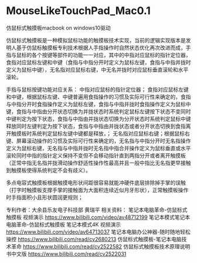 # MouseLikeTouchPad_Mac0.1
仿鼠标式触摸板macbook on windows10驱动


仿鼠标式触摸板是一种模拟鼠标功能的触摸板技术实现，当前的逻辑实现版本是发明人基于仿鼠标触摸板专利技术根据人手指操作时自然状态优化再次改进而成，手指与鼠标的各个按键等部件的功能一一对应，其中的中指对应鼠标的指针定位器，食指对应鼠标左键和中键（食指与中指分开时定义为鼠标左键，食指与中指并拢时定义为鼠标中键），无名指对应鼠标右键，中无名并拢时对应鼠标垂直滚轮和水平滚轮。

手指与鼠标按键功能对应关系：
中指对应鼠标的指针定位器；
食指对应鼠标左键和中键，根据鼠标左键、中键普遍用食指操作的习惯及实际可行性来确定的，食指与中指分开时食指操作定义为鼠标左键，食指与中指并拢时食指操作定义为鼠标中键，食指与中指由分开状态切换为并拢状态时系统判定鼠标左键按下状态不变同时中键判定为按下状态，食指与中指由并拢状态切换为分开状态时系统判定鼠标中键释放同时左键判定为按下状态，食指与中指由并拢状态或者分开状态切换到食指离开触摸板时系统判定鼠标左键中键都是释放，；
无名指对应鼠标右键；根据鼠标右键、屏幕滚动操作的习惯及实际可行性来确定的，无名指与中指分开时无名指操作定义为鼠标右键，无名指与中指并拢时无名指中指合并操作定义为鼠标垂直或水平滚轮同时中指的指针定义保持不变但不会移动指针直到两指分开或者离开触摸板（正常中指无名指并拢滑动操作舒适性操作性最高并且一般中指比无名指更早接触到触摸板使得系统判定不会有歧义）。

多点电容式触摸板根据触摸电形状间距很容易就能冲硬件底层排除掉手掌的误触（打字时触摸板支撑手掌的接触面为大面积连续近似月牙形状），正常触摸板操作时手指面积小且形状圆润更规则；


专利作者：大余县乐友电子科技部 黄瑞平
相关资料：
笔记本电脑革命-仿鼠标式触摸板 视频演示 https://www.bilibili.com/video/av48712199
笔记本模式笔记本电脑革命-仿鼠标式触摸板 笔记本模式4K 视频演示 https://www.bilibili.com/video/av64713037
笔记本电脑办公神器-随时随地轻松操控 https://www.bilibili.com/read/cv2680213
仿鼠标式触摸板-笔记本电脑技术革命 https://www.bilibili.com/read/cv2522582
仿鼠标式触摸板技术原理说明书中文版 https://www.bilibili.com/read/cv2522031
